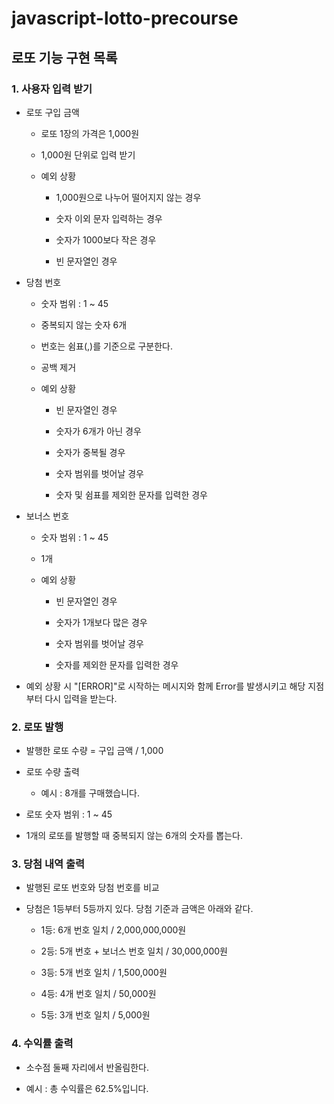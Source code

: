 # javascript-lotto-precourse

## 로또 기능 구현 목록

### 1. 사용자 입력 받기

- 로또 구입 금액

  - 로또 1장의 가격은 1,000원

  - 1,000원 단위로 입력 받기

  - 예외 상황

    - 1,000원으로 나누어 떨어지지 않는 경우

    - 숫자 이외 문자 입력하는 경우

    - 숫자가 1000보다 작은 경우

    - 빈 문자열인 경우

- 당첨 번호

  - 숫자 범위 : 1 ~ 45

  - 중복되지 않는 숫자 6개

  - 번호는 쉼표(,)를 기준으로 구분한다.

  - 공백 제거

  - 예외 상황

    - 빈 문자열인 경우

    - 숫자가 6개가 아닌 경우

    - 숫자가 중복될 경우

    - 숫자 범위를 벗어날 경우

    - 숫자 및 쉼표를 제외한 문자를 입력한 경우

- 보너스 번호

  - 숫자 범위 : 1 ~ 45

  - 1개

  - 예외 상황

    - 빈 문자열인 경우

    - 숫자가 1개보다 많은 경우

    - 숫자 범위를 벗어날 경우

    - 숫자를 제외한 문자를 입력한 경우

- 예외 상황 시 "[ERROR]"로 시작하는 메시지와 함께 Error를 발생시키고 해당 지점부터 다시 입력을 받는다.

### 2. 로또 발행

- 발행한 로또 수량 = 구입 금액 / 1,000

- 로또 수량 출력

  - 예시 : 8개를 구매했습니다.

- 로또 숫자 범위 : 1 ~ 45

- 1개의 로또를 발행할 때 중복되지 않는 6개의 숫자를 뽑는다.

### 3. 당첨 내역 출력

- 발행된 로또 번호와 당첨 번호를 비교

- 당첨은 1등부터 5등까지 있다. 당첨 기준과 금액은 아래와 같다.

  - 1등: 6개 번호 일치 / 2,000,000,000원

  - 2등: 5개 번호 + 보너스 번호 일치 / 30,000,000원

  - 3등: 5개 번호 일치 / 1,500,000원

  - 4등: 4개 번호 일치 / 50,000원

  - 5등: 3개 번호 일치 / 5,000원

### 4. 수익률 출력

- 소수점 둘째 자리에서 반올림한다.

- 예시 : 총 수익률은 62.5%입니다.
